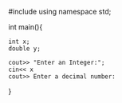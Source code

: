 #include <iostream>
using namespace std;

int main(){

    int x;
    double y;

    cout>> "Enter an Integer:";
    cin<< x
    cout>> Enter a decimal number:
}
